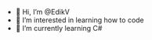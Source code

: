 - 👋 Hi, I’m @EdikV
- 👀 I’m interested in learning how to code
- 🌱 I’m currently learning C#

<!---
EdikV/EdikV is a ✨ special ✨ repository because its `README.md` (this file) appears on your GitHub profile.
You can click the Preview link to take a look at your changes.
--->
